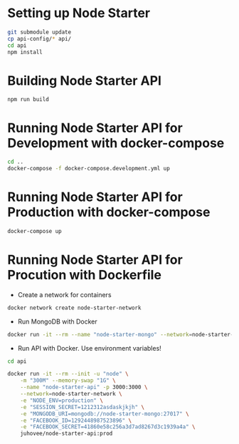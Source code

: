 # Setting up Node Starter

```bash
git submodule update
cp api-config/* api/
cd api
npm install
```

# Building Node Starter API
```
npm run build
```

# Running Node Starter API for Development with docker-compose
```bash
cd ..
docker-compose -f docker-compose.development.yml up
```

# Running Node Starter API for Production with docker-compose
```bash
docker-compose up
```

# Running Node Starter API for Procution with Dockerfile

* Create a network for containers
```bash
docker network create node-starter-network
```
* Run MongoDB with Docker
```bash
docker run -it --rm --name "node-starter-mongo" --network=node-starter-network mongo
```
* Run API with Docker. Use environment variables!
```bash
cd api

docker run -it --rm --init -u "node" \
    -m "300M" --memory-swap "1G" \
    --name "node-starter-api" -p 3000:3000 \
    --network=node-starter-network \
    -e "NODE_ENV=production" \
    -e "SESSION_SECRET=1212312asdaskjkjh" \
    -e "MONGODB_URI=mongodb://node-starter-mongo:27017" \
    -e "FACEBOOK_ID=1292448987523896" \
    -e "FACEBOOK_SECRET=41860e58c256a3d7ad8267d3c1939a4a" \
    juhovee/node-starter-api:prod
```